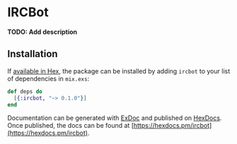 # IRCBot

**TODO: Add description**

## Installation

If [available in Hex](https://hex.pm/docs/publish), the package can be installed
by adding `ircbot` to your list of dependencies in `mix.exs`:

```elixir
def deps do
  [{:ircbot, "~> 0.1.0"}]
end
```

Documentation can be generated with [ExDoc](https://github.com/elixir-lang/ex_doc)
and published on [HexDocs](https://hexdocs.pm). Once published, the docs can
be found at [https://hexdocs.pm/ircbot](https://hexdocs.pm/ircbot).

